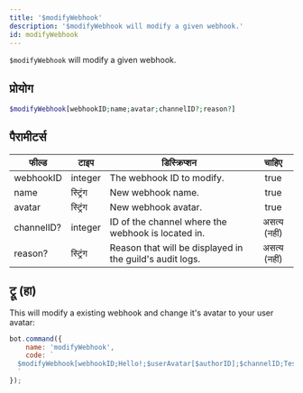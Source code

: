 ```yaml
---
title: '$modifyWebhook'
description: '$modifyWebhook will modify a given webhook.'
id: modifyWebhook
---
```


`$modifyWebhook` will modify a given webhook.

## प्रोयोग

```php
$modifyWebhook[webhookID;name;avatar;channelID?;reason?]
```

## पैरामीटर्स

| फील्ड      | टाइप     | डिस्क्रिप्शन                                             |    चाहिए     |
| ---------- | -------- | -------------------------------------------------------- |:------------:|
| webhookID  | integer  | The webhook ID to modify.                                |     true     |
| name       | स्ट्रिंग | New webhook name.                                        |     true     |
| avatar     | स्ट्रिंग | New webhook avatar.                                      |     true     |
| channelID? | integer  | ID of the channel where the webhook is located in.       | असत्य (नहीं) |
| reason?    | स्ट्रिंग | Reason that will be displayed in the guild's audit logs. | असत्य (नहीं) |

## ट्रू (हा)

This will modify a existing webhook and change it's avatar to your user avatar:

```javascript
bot.command({
    name: 'modifyWebhook',
    code: `
  $modifyWebhook[webhookID;Hello!;$userAvatar[$authorID];$channelID;Testing!]
  `
});
```